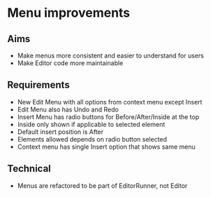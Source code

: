 Menu improvements
=================

Aims
----

- Make menus more consistent and easier to understand for users
- Make Editor code more maintainable

Requirements
------------

- New Edit Menu with all options from context menu except Insert
- Edit Menu also has Undo and Redo
- Insert Menu has radio buttons for Before/After/Inside at the top
- Inside only shown if applicable to selected element
- Default insert position is After
- Elements allowed depends on radio button selected
- Context menu has single Insert option that shows same menu

Technical
---------

- Menus are refactored to be part of EditorRunner, not Editor